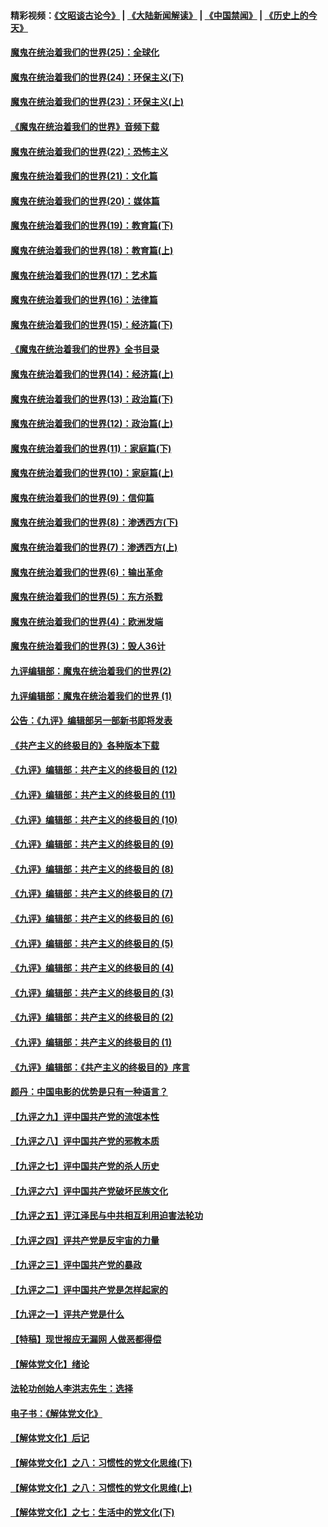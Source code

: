 #### 精彩视频：[《文昭谈古论今》](https://github.com/gfw-breaker/wenzhao/blob/master/README.md?t=12020931) | [《大陆新闻解读》](https://github.com/gfw-breaker/ntdtv-comedy/blob/master/README.md?t=12020931) | [《中国禁闻》](https://github.com/gfw-breaker/ntdtv-news/blob/master/README.md?t=12020931) | [《历史上的今天》](https://github.com/gfw-breaker/today-in-history/blob/master/README.md?t=12020931) 

#### [魔鬼在统治着我们的世界(25)：全球化](../pages/nsc422/n10788205.md?t=12020931) 

#### [魔鬼在统治着我们的世界(24)：环保主义(下)](../pages/nsc422/n10695307.md?t=12020931) 

#### [魔鬼在统治着我们的世界(23)：环保主义(上)](../pages/nsc422/n10688613.md?t=12020931) 

#### [《魔鬼在统治着我们的世界》音频下载](../pages/nsc422/n10635553.md?t=12020931) 

#### [魔鬼在统治着我们的世界(22)：恐怖主义](../pages/nsc422/n10614727.md?t=12020931) 

#### [魔鬼在统治着我们的世界(21)：文化篇](../pages/nsc422/n10597706.md?t=12020931) 

#### [魔鬼在统治着我们的世界(20)：媒体篇](../pages/nsc422/n10586579.md?t=12020931) 

#### [魔鬼在统治着我们的世界(19)：教育篇(下)](../pages/nsc422/n10564808.md?t=12020931) 

#### [魔鬼在统治着我们的世界(18)：教育篇(上)](../pages/nsc422/n10526970.md?t=12020931) 

#### [魔鬼在统治着我们的世界(17)：艺术篇](../pages/nsc422/n10499093.md?t=12020931) 

#### [魔鬼在统治着我们的世界(16)：法律篇](../pages/nsc422/n10485969.md?t=12020931) 

#### [魔鬼在统治着我们的世界(15)：经济篇(下)](../pages/nsc422/n10469975.md?t=12020931) 

#### [《魔鬼在统治着我们的世界》全书目录](../pages/nsc422/n10464261.md?t=12020931) 

#### [魔鬼在统治着我们的世界(14)：经济篇(上)](../pages/nsc422/n10457370.md?t=12020931) 

#### [魔鬼在统治着我们的世界(13)：政治篇(下)](../pages/nsc422/n10448270.md?t=12020931) 

#### [魔鬼在统治着我们的世界(12)：政治篇(上)](../pages/nsc422/n10444576.md?t=12020931) 

#### [魔鬼在统治着我们的世界(11)：家庭篇(下)](../pages/nsc422/n10440961.md?t=12020931) 

#### [魔鬼在统治着我们的世界(10)：家庭篇(上)](../pages/nsc422/n10435448.md?t=12020931) 

#### [魔鬼在统治着我们的世界(9)：信仰篇](../pages/nsc422/n10432159.md?t=12020931) 

#### [魔鬼在统治着我们的世界(8)：渗透西方(下)](../pages/nsc422/n10429603.md?t=12020931) 

#### [魔鬼在统治着我们的世界(7)：渗透西方(上)](../pages/nsc422/n10426013.md?t=12020931) 

#### [魔鬼在统治着我们的世界(6)：输出革命](../pages/nsc422/n10421536.md?t=12020931) 

#### [魔鬼在统治着我们的世界(5)：东方杀戮](../pages/nsc422/n10417707.md?t=12020931) 

#### [魔鬼在统治着我们的世界(4)：欧洲发端](../pages/nsc422/n10414890.md?t=12020931) 

#### [魔鬼在统治着我们的世界(3)：毁人36计](../pages/nsc422/n10411583.md?t=12020931) 

#### [九评编辑部：魔鬼在统治着我们的世界(2)](../pages/nsc422/n10410036.md?t=12020931) 

#### [九评编辑部：魔鬼在统治着我们的世界 (1)](../pages/nsc422/n10406825.md?t=12020931) 

#### [公告：《九评》编辑部另一部新书即将发表](../pages/nsc422/n10405104.md?t=12020931) 

#### [《共产主义的终极目的》各种版本下载](../pages/nsc422/n10022138.md?t=12020931) 

#### [《九评》编辑部：共产主义的终极目的 (12)](../pages/nsc422/n9933272.md?t=12020931) 

#### [《九评》编辑部：共产主义的终极目的 (11)](../pages/nsc422/n9924973.md?t=12020931) 

#### [《九评》编辑部：共产主义的终极目的 (10)](../pages/nsc422/n9920883.md?t=12020931) 

#### [《九评》编辑部：共产主义的终极目的 (9)](../pages/nsc422/n9916363.md?t=12020931) 

#### [《九评》编辑部：共产主义的终极目的 (8)](../pages/nsc422/n9912488.md?t=12020931) 

#### [《九评》编辑部：共产主义的终极目的 (7)](../pages/nsc422/n9901176.md?t=12020931) 

#### [《九评》编辑部：共产主义的终极目的 (6)](../pages/nsc422/n9899359.md?t=12020931) 

#### [《九评》编辑部：共产主义的终极目的 (5)](../pages/nsc422/n9893174.md?t=12020931) 

#### [《九评》编辑部：共产主义的终极目的 (4)](../pages/nsc422/n9891246.md?t=12020931) 

#### [《九评》编辑部：共产主义的终极目的 (3)](../pages/nsc422/n9879879.md?t=12020931) 

#### [《九评》编辑部：共产主义的终极目的 (2)](../pages/nsc422/n9876205.md?t=12020931) 

#### [《九评》编辑部：共产主义的终极目的 (1)](../pages/nsc422/n9865857.md?t=12020931) 

#### [《九评》编辑部：《共产主义的终极目的》序言](../pages/nsc422/n9862666.md?t=12020931) 

#### [颜丹：中国电影的优势是只有一种语言？](../pages/nsc422/n9583062.md?t=12020931) 

#### [【九评之九】评中国共产党的流氓本性](../pages/nsc422/n737542.md?t=12020931) 

#### [【九评之八】评中国共产党的邪教本质](../pages/nsc422/n735942.md?t=12020931) 

#### [【九评之七】评中国共产党的杀人历史](../pages/nsc422/n733806.md?t=12020931) 

#### [【九评之六】评中国共产党破坏民族文化](../pages/nsc422/n731667.md?t=12020931) 

#### [【九评之五】评江泽民与中共相互利用迫害法轮功](../pages/nsc422/n730058.md?t=12020931) 

#### [【九评之四】评共产党是反宇宙的力量](../pages/nsc422/n727814.md?t=12020931) 

#### [【九评之三】评中国共产党的暴政](../pages/nsc422/n725597.md?t=12020931) 

#### [【九评之二】评中国共产党是怎样起家的](../pages/nsc422/n723946.md?t=12020931) 

#### [【九评之一】评共产党是什么](../pages/nsc422/n722529.md?t=12020931) 

#### [【特稿】现世报应无漏网 人做恶都得偿](../pages/nsc422/n4215167.md?t=12020931) 

#### [【解体党文化】绪论](../pages/nsc422/n1449356.md?t=12020931) 

#### [法轮功创始人李洪志先生：选择](../pages/nsc422/n3580738.md?t=12020931) 

#### [电子书：《解体党文化》](../pages/nsc422/n1573484.md?t=12020931) 

#### [【解体党文化】后记](../pages/nsc422/n1531999.md?t=12020931) 

#### [【解体党文化】之八：习惯性的党文化思维(下)](../pages/nsc422/n1526477.md?t=12020931) 

#### [【解体党文化】之八：习惯性的党文化思维(上)](../pages/nsc422/n1520631.md?t=12020931) 

#### [【解体党文化】之七：生活中的党文化(下)](../pages/nsc422/n1513446.md?t=12020931) 

